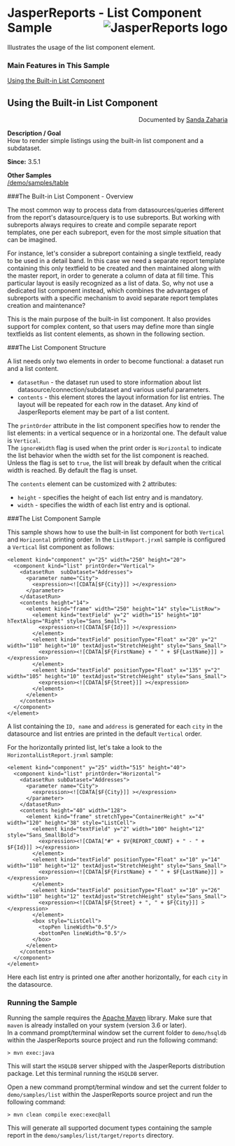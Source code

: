 
# <a name='top'>JasperReports</a> - List Component Sample <img src="https://jasperreports.sourceforge.net/resources/jasperreports.svg" alt="JasperReports logo" align="right"/>
Illustrates the usage of the list component element.

### Main Features in This Sample

[Using the Built-in List Component](#list)

## <a name='list'>Using</a> the Built-in List Component
<div align="right">Documented by <a href='mailto:shertage@users.sourceforge.net'>Sanda Zaharia</a></div>

**Description / Goal**\
How to render simple listings using the built-in list component and a subdataset.

**Since:** 3.5.1

**Other Samples**\
[/demo/samples/table](../table/index.html)

###The Built-in List Component - Overview

The most common way to process data from datasources/queries different from the report's datasource/query is to use subreports. But working with subreports always requires to create and compile separate report templates, one per each subreport, even for the most simple situation that can be imagined.

For instance, let's consider a subreport containing a single textfield, ready to be used in a detail band. In this case we need a separate report template containing this only textfield to be created and then maintained along with the master report, in order to generate a column of data at fill time. This particular layout is easily recognized as a list of data. So, why not use a dedicated list component instead, which combines the advantages of subreports with a specific mechanism to avoid separate report templates creation and maintenance?

This is the main purpose of the built-in list component. It also provides support for complex content, so that users may define more than single textfields as list content elements, as shown in the following section.

###The List Component Structure

A list needs only two elements in order to become functional: a dataset run and a list content.

- `datasetRun` - the dataset run used to store information about list datasource/connection/subdataset and various useful parameters.
- `contents` - this element stores the layout information for list entries. The layout will be repeated for each row in the dataset. Any kind of JasperReports element may be part of a list content.

The `printOrder` attribute in the list component specifies how to render the list elements: in a vertical sequence or in a horizontal one. The default value is `Vertical`.\
The `ignoreWidth` flag is used when the print order is `Horizontal` to indicate the list behavior when the width set for the list component is reached. Unless the flag is set to `true`, the list will break by default when the critical width is reached. By default the flag is unset.

The `contents` element can be customized with 2 attributes:

- `height` - specifies the height of each list entry and is mandatory.
- `width` - specifies the width of each list entry and is optional.

###The List Component Sample

This sample shows how to use the built-in list component for both `Vertical` and `Horizontal` printing order. In the `ListReport.jrxml` sample is configured a `Vertical` list component as follows:
```
<element kind="component" y="25" width="250" height="20">
  <component kind="list" printOrder="Vertical">
    <datasetRun  subDataset="Addresses">
      <parameter name="City">
        <expression><![CDATA[$F{City}]] ></expression>
      </parameter>
    </datasetRun>
    <contents height="14">
      <element kind="frame" width="250" height="14" style="ListRow">
        <element kind="textField" y="2" width="15" height="10" hTextAlign="Right" style="Sans_Small">
          <expression><![CDATA[$F{Id}]] ></expression>
        </element>
        <element kind="textField" positionType="Float" x="20" y="2" width="110" height="10" textAdjust="StretchHeight" style="Sans_Small">
          <expression><![CDATA[$F{FirstName} + " " + $F{LastName}]] ></expression>
        </element>
        <element kind="textField" positionType="Float" x="135" y="2" width="105" height="10" textAdjust="StretchHeight" style="Sans_Small">
          <expression><![CDATA[$F{Street}]] ></expression>
        </element>
      </element>
    </contents>
  </component>
</element>
```
A list containing the `ID, name` and `address` is generated for each `city` in the datasource and list entries are printed in the default `Vertical` order.

For the horizontally printed list, let's take a look to the `HorizontalListReport.jrxml` sample:
```
<element kind="component" y="25" width="515" height="40">
  <component kind="list" printOrder="Horizontal">
    <datasetRun subDataset="Addresses">
      <parameter name="City">
        <expression><![CDATA[$F{City}]] ></expression>
      </parameter>
    </datasetRun>
    <contents height="40" width="128">
      <element kind="frame" stretchType="ContainerHeight" x="4" width="120" height="38" style="ListCell">
        <element kind="textField" y="2" width="100" height="12" style="Sans_SmallBold">
          <expression><![CDATA["#" + $V{REPORT_COUNT} + " - " + $F{Id}]] ></expression>
        </element>
        <element kind="textField" positionType="Float" x="10" y="14" width="110" height="12" textAdjust="StretchHeight" style="Sans_Small">
          <expression><![CDATA[$F{FirstName} + " " + $F{LastName}]] ></expression>
        </element>
        <element kind="textField" positionType="Float" x="10" y="26" width="110" height="12" textAdjust="StretchHeight" style="Sans_Small">
          <expression><![CDATA[$F{Street} + ", " + $F{City}]] ></expression>
        </element>
        <box style="ListCell">
          <topPen lineWidth="0.5"/>
          <bottomPen lineWidth="0.5"/>
        </box>
      </element>
    </contents>
  </component>
</element>
```
Here each list entry is printed one after another horizontally, for each `city` in the datasource.

### Running the Sample

Running the sample requires the [Apache Maven](https://maven.apache.org) library. Make sure that `maven` is already installed on your system (version 3.6 or later).\
In a command prompt/terminal window set the current folder to `demo/hsqldb` within the JasperReports source project and run the following command:
```
> mvn exec:java
```
This will start the `HSQLDB` server shipped with the JasperReports distribution package. Let this terminal running the `HSQLDB` server.

Open a new command prompt/terminal window and set the current folder to `demo/samples/list` within the JasperReports source project and run the following command:
```
> mvn clean compile exec:exec@all
```
This will generate all supported document types containing the sample report in the `demo/samples/list/target/reports` directory.
